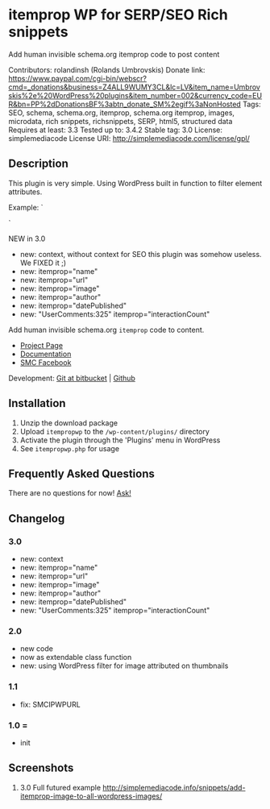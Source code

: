 # itemprop WP for SERP/SEO Rich snippets

Add human invisible schema.org itemprop code to post content

Contributors: rolandinsh (Rolands Umbrovskis)
Donate link: https://www.paypal.com/cgi-bin/webscr?cmd=_donations&business=Z4ALL9WUMY3CL&lc=LV&item_name=Umbrovskis%2e%20WordPress%20plugins&item_number=002&currency_code=EUR&bn=PP%2dDonationsBF%3abtn_donate_SM%2egif%3aNonHosted
Tags: SEO, schema, schema.org, itemprop, schema.org itemprop, images, microdata, rich snippets, richsnippets, SERP, html5, structured data
Requires at least: 3.3
Tested up to: 3.4.2
Stable tag: 3.0
License: simplemediacode
License URI: http://simplemediacode.com/license/gpl/


## Description

This plugin is very simple. Using WordPress built in function to filter element attributes. 

Example:
`
<span itemscope itemtype="http://schema.org/Article">
<!-- Itemprop WP 3.0 by Rolands Umbrovskis http://umbrovskis.com -->
 <meta itemprop="name" content="Title of the Article" />
 <meta itemprop="url" content="http://fulllink.example.com/seo-optimized-article/" />
 <meta itemprop="image" content="http://fulllink.example.com/seo-optimized-article/example.jpg" />
 <meta itemprop="author" content="http://fulllink.example.com/author/authorusername/"/>
 <meta itemprop="datePublished" content="2012-09-13 19:17:21"/>
 <meta itemprop="interactionCount" content="UserComments:356"/>
<!-- Itemprop WP 3.0 by Rolands Umbrovskis http://umbrovskis.com end -->
</span>
`

NEW in 3.0 

* new: context, without context for SEO this plugin was somehow useless. We FIXED it ;)
* new: itemprop="name"
* new: itemprop="url"
* new: itemprop="image"
* new: itemprop="author"
* new: itemprop="datePublished"
* new: "UserComments:325" itemprop="interactionCount"

Add human invisible schema.org `itemprop` code to content.

* [Project Page](http://simplemediacode.info/snippets/itemprop-attributes-for-wordpress-serp-results/)
* [Documentation](http://simplemediacode.info/snippets/add-itemprop-image-to-all-wordpress-images/)
* [SMC Facebook](http://www.facebook.com/pages/SimpleMediaCode/125547717479727)

Development: [Git at bitbucket](https://bitbucket.org/simplemediacode/itempropwp) | [Github](https://github.com/rolandinsh/itempropwp)

## Installation

1. Unzip the download package
1. Upload `itempropwp` to the `/wp-content/plugins/` directory
1. Activate the plugin through the 'Plugins' menu in WordPress
1. See `itempropwp.php` for usage

## Frequently Asked Questions

There are no questions for now! [Ask!](http://simplemediacode.info/snippets/itemprop-attributes-for-wordpress-serp-results/)

## Changelog

### 3.0

* new: context
* new: itemprop="name"
* new: itemprop="url"
* new: itemprop="image"
* new: itemprop="author"
* new: itemprop="datePublished"
* new: "UserComments:325" itemprop="interactionCount"

### 2.0

* new code
* now as extendable class function
* new: using WordPress filter for image attributed on thumbnails

### 1.1
* fix: SMCIPWPURL

### 1.0 =

* init


## Screenshots
1. 3.0 Full futured example http://simplemediacode.info/snippets/add-itemprop-image-to-all-wordpress-images/